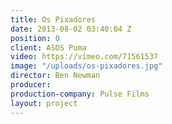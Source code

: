 ```yaml
---
title: Os Pixadores
date: 2013-08-02 03:40:04 Z
position: 0
client: ASOS Puma
video: https://vimeo.com/71561537
image: "/uploads/os-pixadores.jpg"
director: Ben Newman
producer: 
production-company: Pulse Films
layout: project
---
```


